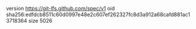 version https://git-lfs.github.com/spec/v1
oid sha256:edfdcb8511c60d0997e48e2c607ef262327fc8d3a912a68cafd881ac13718364
size 5026
